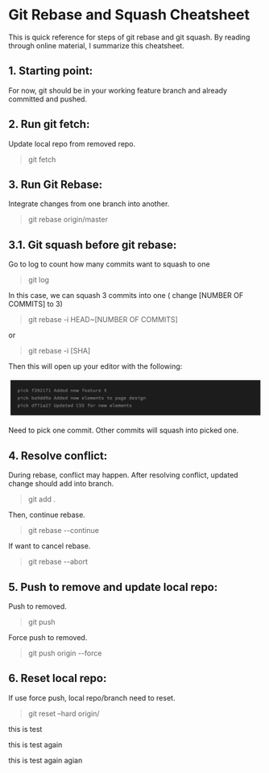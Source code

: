 # Git Rebase and Squash Cheatsheet

This is quick reference for steps of git rebase and git squash. By reading through online material, I summarize this cheatsheet.

## 1. Starting point:

For now, git should be in your working feature branch and already committed and pushed.

## 2. Run git fetch:

Update local repo from removed repo.

> git fetch

## 3. Run Git Rebase:

Integrate changes from one branch into another.

> git rebase origin/master

## 3.1. Git squash before git rebase:

Go to log to count how many commits want to squash to one

> git log

In this case, we can squash 3 commits into one ( change [NUMBER OF COMMITS] to 3)

> git rebase -i HEAD~[NUMBER OF COMMITS]

or

> git rebase -i [SHA]

Then this will open up your editor with the following:

!["Page 2"](https://github.com/KaiTang26/git_squash/blob/master/img/vim.png)

Need to pick one commit. Other commits will squash into picked one.

## 4. Resolve conflict:

During rebase, conflict may happen. After resolving conflict, updated change should add into branch.

> git add .

Then, continue rebase.

> git rebase --continue

If want to cancel rebase.

> git rebase --abort

## 5. Push to remove and update local repo:

Push to removed.

> git push

Force push to removed.

> git push origin <branchName> --force

## 6. Reset local repo:

If use force push, local repo/branch need to reset.

> git reset –hard origin/<branch name>

this is test

this is test again

this is test again agian
